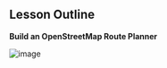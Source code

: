## Lesson Outline

**Build an OpenStreetMap Route Planner**

![image](https://user-images.githubusercontent.com/20908007/175277900-3e1d9439-49c5-46ec-80e3-5c0e8b63a263.png)
